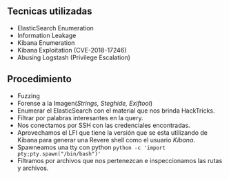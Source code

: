 ## Tecnicas utilizadas
- ElasticSearch Enumeration
- Information Leakage
- Kibana Enumeration
- Kibana Exploitation (CVE-2018-17246)
- Abusing Logstash (Privilege Escalation)
## Procedimiento
- Fuzzing
- Forense a la Imagen(*Strings, Steghide, Exiftool*)
- Enumerar el ElasticSearch con el material que nos brinda HackTricks.
- Filtrar por palabras interesantes en la query.
- Nos conectamos por SSH con las credenciales encontradas.
- Aprovechamos el LFI que tiene la versión que se esta utilizando de Kibana para generar una Revere shell como el usuario *Kibana*.
- Spawneamos una tty con python ``python -c 'import pty;pty.spawn("/bin/bash")'``
- Filtramos por archivos que nos pertenezcan e inspeccionamos las rutas y archivos.
